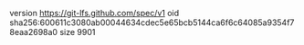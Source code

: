 version https://git-lfs.github.com/spec/v1
oid sha256:600611c3080ab00044634cdec5e65bcb5144ca6f6c64085a9354f78eaa2698a0
size 9901
